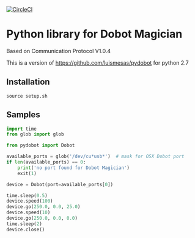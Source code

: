 [![CircleCI](https://circleci.com/gh/luismesas/pydobot.svg?style=svg)](https://circleci.com/gh/luismesas/pydobot)

Python library for Dobot Magician
===

Based on Communication Protocol V1.0.4

This is a version of https://github.com/luismesas/pydobot for python 2.7


Installation
---

```
source setup.sh
```

Samples
---

```python
import time
from glob import glob

from pydobot import Dobot

available_ports = glob('/dev/cu*usb*')  # mask for OSX Dobot port
if len(available_ports) == 0:
    print('no port found for Dobot Magician')
    exit(1)

device = Dobot(port=available_ports[0])

time.sleep(0.5)
device.speed(100)
device.go(250.0, 0.0, 25.0)
device.speed(10)
device.go(250.0, 0.0, 0.0)
time.sleep(2)
device.close()

```
